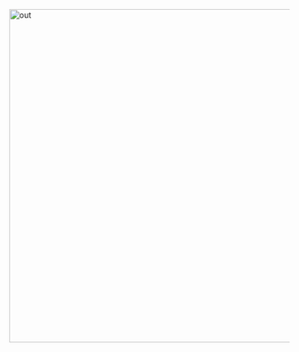<img width="800" height="600" alt="out" src="https://github.com/user-attachments/assets/c75749de-bba9-484b-94c8-f8ad36897d87" />
